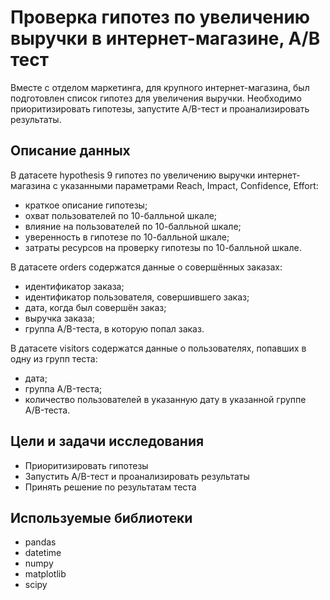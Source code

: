# Проверка гипотез по увеличению выручки в интернет-магазине, A/B тест

Вместе с отделом маркетинга, для крупного интернет-магазина, был подготовлен список гипотез для увеличения выручки. Необходимо приоритизировать гипотезы, запустите A/B-тест и проанализировать результаты.

## Описание данных

В датасете hypothesis 9 гипотез по увеличению выручки интернет-магазина с указанными параметрами Reach, Impact, Confidence, Effort:
- краткое описание гипотезы;
- охват пользователей по 10-балльной шкале;
- влияние на пользователей по 10-балльной шкале;
- уверенность в гипотезе по 10-балльной шкале;
- затраты ресурсов на проверку гипотезы по 10-балльной шкале.

В датасете orders содержатся данные о совершённых заказах:
- идентификатор заказа;
- идентификатор пользователя, совершившего заказ;
- дата, когда был совершён заказ;
- выручка заказа;
- группа A/B-теста, в которую попал заказ.

В датасете visitors содержатся данные о пользователях, попавших в одну из групп теста:
- дата;
- группа A/B-теста;
- количество пользователей в указанную дату в указанной группе A/B-теста.

## Цели и задачи исследования
- Приоритизировать гипотезы
- Запустить A/B-тест и проанализировать результаты
- Принять решение по результатам теста

## Используемые библиотеки
- pandas
- datetime
- numpy
- matplotlib
- scipy
